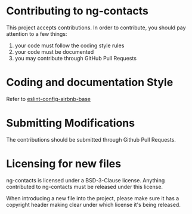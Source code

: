 # Contributing to ng-contacts

This project accepts contributions. In order to contribute, you should
pay attention to a few things:

1. your code must follow the coding style rules
2. your code must be documented
3. you may contribute through GitHub Pull Requests

# Coding and documentation Style

Refer to [eslint-config-airbnb-base](https://github.com/airbnb/javascript/tree/master/packages/eslint-config-airbnb-base)

# Submitting Modifications

The contributions should be submitted through Github Pull Requests.

# Licensing for new files

ng-contacts is licensed under a BSD-3-Clause license. Anything
contributed to ng-contacts must be released under this license.

When introducing a new file into the project, please make sure it has a
copyright header making clear under which license it's being released.
